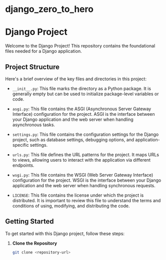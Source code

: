 # django_zero_to_hero
# Django Project

Welcome to the Django Project! This repository contains the foundational files needed for a Django application.

## Project Structure

Here's a brief overview of the key files and directories in this project:

- `__init__.py`: This file marks the directory as a Python package. It is generally empty but can be used to initialize package-level variables or code.

- `asgi.py`: This file contains the ASGI (Asynchronous Server Gateway Interface) configuration for the project. ASGI is the interface between your Django application and the web server when handling asynchronous tasks.

- `settings.py`: This file contains the configuration settings for the Django project, such as database settings, debugging options, and application-specific settings.

- `urls.py`: This file defines the URL patterns for the project. It maps URLs to views, allowing users to interact with the application via different endpoints.

- `wsgi.py`: This file contains the WSGI (Web Server Gateway Interface) configuration for the project. WSGI is the interface between your Django application and the web server when handling synchronous requests.

- `LICENSE`: This file contains the license under which the project is distributed. It is important to review this file to understand the terms and conditions of using, modifying, and distributing the code.

## Getting Started

To get started with this Django project, follow these steps:

1. **Clone the Repository**

   ```sh
   git clone <repository-url>


